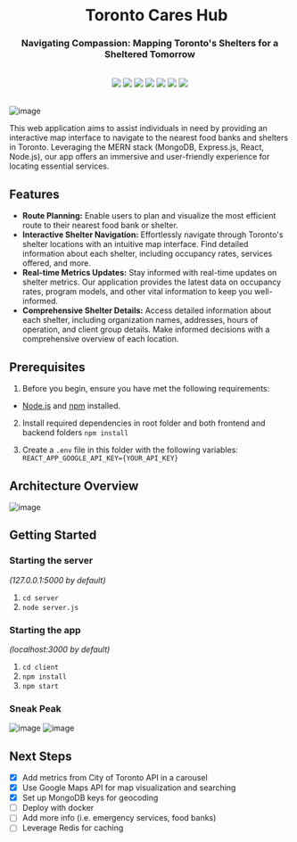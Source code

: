 <div align="center">
    <div id="user-content-toc">
      <ul>
          <summary><h1 style="display: inline-block; margin-bottom:0px">Toronto Cares Hub</h1></summary>
      </ul>
    </div>
    <h3>Navigating Compassion: Mapping Toronto's Shelters for a Sheltered Tomorrow</h3>
<!--     <h4><i>xxx</i></h4> -->
       <br>
    <img src="https://img.shields.io/badge/node.js-6DA55F?style=for-the-badge&logo=node.js&logoColor=white"/>
    <img src="https://img.shields.io/badge/express.js-%23404d59.svg?style=for-the-badge&logo=express&logoColor=%2361DAFB"/>
    <img src="https://img.shields.io/badge/MongoDB-%234ea94b.svg?style=for-the-badge&logo=mongodb&logoColor=white"/>
    <img src="https://img.shields.io/badge/react-%2320232a.svg?style=for-the-badge&logo=react&logoColor=%2361DAFB"/>
    <img src="https://img.shields.io/badge/typescript-%23007ACC.svg?style=for-the-badge&logo=typescript&logoColor=white"/>
    <img src="https://img.shields.io/badge/docker-%230db7ed.svg?style=for-the-badge&logo=docker&logoColor=white"/>
    <!-- <img src="https://img.shields.io/badge/redis-%23DD0031.svg?style=for-the-badge&logo=redis&logoColor=white"/> -->
    <!-- <img src="https://img.shields.io/badge/redux-%23316192.svg?style=for-the-badge&logo=redux&logoColor=white"/> -->
    <img src="https://img.shields.io/badge/tailwindcss-%2338B2AC.svg?style=for-the-badge&logo=tailwind-css&logoColor=white"/>
    <br><br>
</div>

![image](https://github.com/roskzhu/Toronto-Shelter-Metrics-Map/assets/110139243/c1afc1ab-6dd8-4c86-8196-64de422ce22a)


This web application aims to assist individuals in need by providing an interactive map interface to navigate to the nearest food banks and shelters in Toronto. Leveraging the MERN stack (MongoDB, Express.js, React, Node.js), our app offers an immersive and user-friendly experience for locating essential services.


## Features
- **Route Planning:** Enable users to plan and visualize the most efficient route to their nearest food bank or shelter.
- **Interactive Shelter Navigation:** Effortlessly navigate through Toronto's shelter locations with an intuitive map interface. Find detailed information about each shelter, including occupancy rates, services offered, and more.
- **Real-time Metrics Updates:** Stay informed with real-time updates on shelter metrics. Our application provides the latest data on occupancy rates, program models, and other vital information to keep you well-informed.
- **Comprehensive Shelter Details:** Access detailed information about each shelter, including organization names, addresses, hours of operation, and client group details. Make informed decisions with a comprehensive overview of each location.

## Prerequisites
1. Before you begin, ensure you have met the following requirements:
- [Node.js](https://nodejs.org/) and [npm](https://www.npmjs.com/) installed.

2. Install required dependencies in root folder and both frontend and backend folders
```npm install```

3. Create a `.env` file in this folder with the following variables:
```REACT_APP_GOOGLE_API_KEY={YOUR_API_KEY}```

## Architecture Overview
![image](https://github.com/roskzhu/Toronto-Cares-Hub/assets/110139243/a80d9a20-4a42-445d-897b-c322120bab95)


## Getting Started

### Starting the server

_(127.0.0.1:5000 by default)_

1. `cd server`
2. `node server.js`

### Starting the app

_(localhost:3000 by default)_

1. `cd client`
2. `npm install`
3. `npm start`

### Sneak Peak
![image](https://github.com/roskzhu/Toronto-Cares-Hub/assets/110139243/74998b2f-4199-4a6a-8bb9-1f9a56a39188)
![image](https://github.com/roskzhu/Toronto-Cares-Hub/assets/110139243/d1f20aa5-2477-44ac-ba5b-d419e2b6fad4)

## Next Steps
- [X] Add metrics from City of Toronto API in a carousel
- [X] Use Google Maps API for map visualization and searching
- [X] Set up MongoDB keys for geocoding
- [ ] Deploy with docker
- [ ] Add more info (i.e. emergency services, food banks)
- [ ] Leverage Redis for caching
